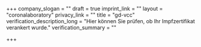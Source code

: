 +++
company_slogan = ""
draft = true
imprint_link = ""
layout = "coronalaboratory"
privacy_link = ""
title = "gd-vcc"
verification_description_long = "Hier können Sie prüfen, ob Ihr Impfzertifikat verankert wurde."
verification_summary = ""

+++
